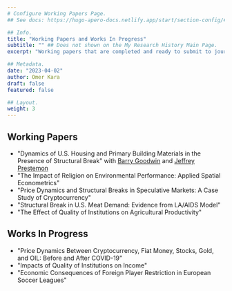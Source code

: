 ```yaml
---
# Configure Working Papers Page.
## See docs: https://hugo-apero-docs.netlify.app/start/section-config/#lists-of-pages

## Info.
title: "Working Papers and Works In Progress"
subtitle: "" ## Does not shown on the My Research History Main Page.
excerpt: "Working papers that are completed and ready to submit to journals and works in progress research that are either in theoretical or application stage." ## Shown on the My Research History Main Page, but does not shown on the Working Papers and Works In Progress Page.

## Metadata.
date: "2023-04-02"
author: Omer Kara
draft: false
featured: false

## Layout.
weight: 3
---
```


## Working Papers
  - "Dynamics of U.S. Housing and Primary Building Materials in the Presence of Structural Break" with [Barry Goodwin](https://cals.ncsu.edu/agricultural-and-resource-economics/people/barry-goodwin/) and [Jeffrey Prestemon](https://cnr.ncsu.edu/directory/jeffrey-p-prestemon/)
  - "The Impact of Religion on Environmental Performance: Applied Spatial Econometrics"
  - "Price Dynamics and Structural Breaks in Speculative Markets: A Case Study of Cryptocurrency"
  - "Structural Break in U.S. Meat Demand: Evidence from LA/AIDS Model"
  - "The Effect of Quality of Institutions on Agricultural Productivity"

## Works In Progress
  - "Price Dynamics Between Cryptocurrency, Fiat Money, Stocks, Gold, and OIL: Before and After COVID-19"
  - "Impacts of Quality of Institutions on Income"
  - "Economic Consequences of Foreign Player Restriction in European Soccer Leagues"


